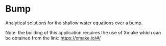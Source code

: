 # Bump
Analytical solutions for the shallow water equations over a bump.

Note: the building of this application requires the use of Xmake which
can be obtained from the link: https://xmake.io/#/
